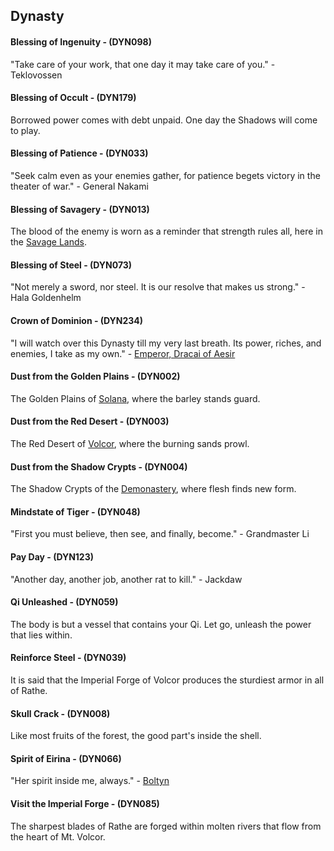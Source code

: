 ## Dynasty

#### Blessing of Ingenuity - (DYN098)
"Take care of your work, that one day it may take care of you." - Teklovossen

#### Blessing of Occult - (DYN179)
Borrowed power comes with debt unpaid. One day the Shadows will come to play.

#### Blessing of Patience - (DYN033)
"Seek calm even as your enemies gather, for patience begets victory in the theater of war." - General Nakami

#### Blessing of Savagery - (DYN013)
The blood of the enemy is worn as a reminder that strength rules all, here in the [Savage Lands](../world-of-rathe/savage-lands/savage-lands.md).

#### Blessing of Steel - (DYN073)
"Not merely a sword, nor steel. It is our resolve that makes us strong." - Hala Goldenhelm

#### Crown of Dominion - (DYN234)
"I will watch over this Dynasty till my very last breath. Its power, riches, and enemies, I take as my own." - [Emperor, Dracai of Aesir](../heroes-of-rathe/emperor-about.md)

#### Dust from the Golden Plains - (DYN002)
The Golden Plains of [Solana](../world-of-rathe/solana/solana.md), where the barley stands guard.

#### Dust from the Red Desert - (DYN003)
The Red Desert of [Volcor](../world-of-rathe/volcor/volcor.md), where the burning sands prowl.

#### Dust from the Shadow Crypts - (DYN004)
The Shadow Crypts of the [Demonastery](../world-of-rathe/demonastery/demonastery.md), where flesh finds new form.

#### Mindstate of Tiger - (DYN048)
"First you must believe, then see, and finally, become." - Grandmaster Li

#### Pay Day - (DYN123)
"Another day, another job, another rat to kill." - Jackdaw

#### Qi Unleashed - (DYN059)
The body is but a vessel that contains your Qi. Let go, unleash the power that lies within.

#### Reinforce Steel - (DYN039)
It is said that the Imperial Forge of Volcor produces the sturdiest armor in all of Rathe.

#### Skull Crack - (DYN008)
Like most fruits of the forest, the good part's inside the shell.

#### Spirit of Eirina - (DYN066)
"Her spirit inside me, always." - [Boltyn](../heroes-of-rathe/boltyn-about.md)

#### Visit the Imperial Forge - (DYN085)
The sharpest blades of Rathe are forged within molten rivers that flow from the heart of Mt. Volcor.
